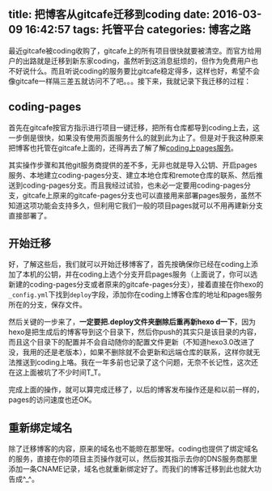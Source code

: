 title: 把博客从gitcafe迁移到coding
date: 2016-03-09 16:42:57
tags: 托管平台
categories: 博客之路
---
最近gitcafe被coding收购了，gitcafe上的所有项目很快就要被清空。而官方给用户的出路就是迁移到新东家coding，虽然听到这消息挺烦的，但作为免费用户也不好说什么。而且听说coding的服务要比gitcafe稳定得多，这样也好，希望不会像gitcafe一样隔三差五就访问不了吧。。。接下来，我就记录下我迁移的过程：

## coding-pages
首先在gitcafe按官方指示进行项目一键迁移，把所有仓库都导到coding上去，这一步倒是很快，如果没有使用页面服务什么的就到此为止了。但是对于我这种原来把博客也托管在gitcafe上面的，还得再去了解了解[coding上pages服务](https://coding.net/help/doc/pages/index.html)。

其实操作步骤和其他git服务商提供的差不多，无非也就是导入公钥、开启pages服务、本地建立coding-pages分支、建立本地仓库和remote仓库的联系、然后推送到coding-pages分支。而且我经过试验，也未必一定要用coding-pages分支，gitcafe上原来的gitcafe-pages分支也可以直接用来部署pages服务，虽然不知道这项功能会支持多久，但利用它我们一般的项目pages就可以不用再建新分支直接部署了。

## 开始迁移
好，了解这些后，我们就可以开始迁移博客了，首先按确保你已经在coding上添加了本机的公钥，并在coding上选个分支开启pages服务（上面说了，你可以选新建的coding-pages分支或者原来的gitcafe-pages分支），接着直接在你hexo的`_config.yml`下找到`deploy`字段，添加你在coding上博客仓库的地址和pages服务所在的分支，保存文件。

然后关键的一步来了，**一定要把.deploy文件夹删除后重再新hexo  d一下**，因为hexo是把生成后的博客导到这个目录下，然后你push的其实只是该目录的内容，而且这个目录下的配置并不会自动随你的配置文件更新（不知道hexo3.0改进了没，我用的还是老版本），如果不删除就不会更新和远端仓库的联系，这样你就无法推送到coding上咯。我在一年多前也记录了这个问题，无奈不长记性，这次还在这上面被坑了不少时间T_T。

完成上面的操作，就可以算完成迁移了，以后的博客发布操作还是和以前一样的，pages的访问速度也还OK。

## 重新绑定域名
除了迁移博客的内容，原来的域名也不能晾在那里呀。coding也提供了绑定域名的服务，直接在你的项目主页操作就可以，然后按其指示去你的DNS服务商那里添加一条CNAME记录，域名也就重新绑定好了。而我们的博客迁移到此也就大功告成^_^。



